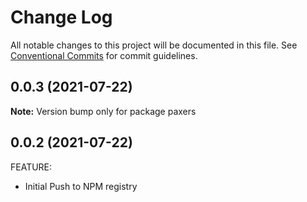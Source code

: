 # Change Log

All notable changes to this project will be documented in this file.
See [Conventional Commits](https://conventionalcommits.org) for commit guidelines.

## 0.0.3 (2021-07-22)

**Note:** Version bump only for package paxers





## 0.0.2 (2021-07-22)

FEATURE:

- Initial Push to NPM registry
